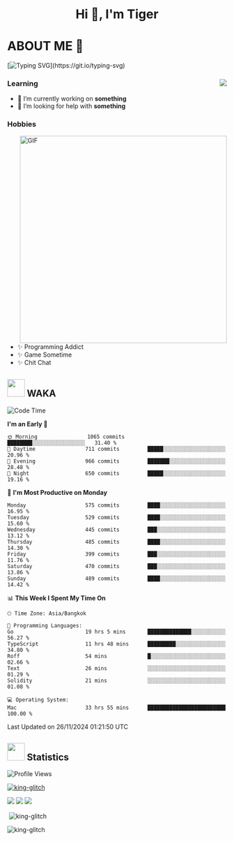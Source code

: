 <h1 align="center">Hi 👋, I'm Tiger</h1>




# ABOUT ME 💬

[![Typing SVG](https://readme-typing-svg.herokuapp.com?color=22F771&vCenter=true&lines=A+perssionate+developer+from+nowhere.)](https://git.io/typing-svg)

<div>
 <img align="right" src="https://spotify-github-profile.vercel.app/api/view?uid=12129734423&cover_image=false&theme=default&bar_color=22d016&bar_color_cover=true" />
 <h3>Learning</h3>
 
 <ul>
  <li>🔭 I’m currently working on <b>something</b></li>
  <li>🤝 I’m looking for help with <b>something</b></li>
 </ul>
 
</div>
<div>
 <h3>Hobbies</h3>
 <img align="right" height="475px"  alt="GIF" src="https://i.pinimg.com/originals/1f/b7/db/1fb7dbee557e5ed509f7517da8a84d58.gif" />
 <ul>
  <li>✨ Programming Addict</li>
  <li>✨ Game Sometime</li>
  <li>✨ Chit Chat</li>
 </ul>
 
</div>



## <img height="40" src="https://raw.githubusercontent.com/innng/innng/master/assets/kyubey.gif"/> WAKA

<!--START_SECTION:waka-->
![Code Time](http://img.shields.io/badge/Code%20Time-2%2C938%20hrs%2043%20mins-blue)

**I'm an Early 🐤** 

```text
🌞 Morning                1065 commits        ████████░░░░░░░░░░░░░░░░░   31.40 % 
🌆 Daytime                711 commits         █████░░░░░░░░░░░░░░░░░░░░   20.96 % 
🌃 Evening                966 commits         ███████░░░░░░░░░░░░░░░░░░   28.48 % 
🌙 Night                  650 commits         █████░░░░░░░░░░░░░░░░░░░░   19.16 % 
```
📅 **I'm Most Productive on Monday** 

```text
Monday                   575 commits         ████░░░░░░░░░░░░░░░░░░░░░   16.95 % 
Tuesday                  529 commits         ████░░░░░░░░░░░░░░░░░░░░░   15.60 % 
Wednesday                445 commits         ███░░░░░░░░░░░░░░░░░░░░░░   13.12 % 
Thursday                 485 commits         ████░░░░░░░░░░░░░░░░░░░░░   14.30 % 
Friday                   399 commits         ███░░░░░░░░░░░░░░░░░░░░░░   11.76 % 
Saturday                 470 commits         ███░░░░░░░░░░░░░░░░░░░░░░   13.86 % 
Sunday                   489 commits         ████░░░░░░░░░░░░░░░░░░░░░   14.42 % 
```


📊 **This Week I Spent My Time On** 

```text
🕑︎ Time Zone: Asia/Bangkok

💬 Programming Languages: 
Go                       19 hrs 5 mins       ██████████████░░░░░░░░░░░   56.27 % 
TypeScript               11 hrs 48 mins      █████████░░░░░░░░░░░░░░░░   34.80 % 
Roff                     54 mins             █░░░░░░░░░░░░░░░░░░░░░░░░   02.66 % 
Text                     26 mins             ░░░░░░░░░░░░░░░░░░░░░░░░░   01.29 % 
Solidity                 21 mins             ░░░░░░░░░░░░░░░░░░░░░░░░░   01.08 % 

💻 Operating System: 
Mac                      33 hrs 55 mins      █████████████████████████   100.00 % 
```


 Last Updated on 26/11/2024 01:21:50 UTC
<!--END_SECTION:waka-->
## <img height="40" src="https://raw.githubusercontent.com/innng/innng/master/assets/kyubey.gif"/> Statistics
![Profile Views](https://komarev.com/ghpvc/?username=king-glitch)  

<p align="left"> 
 <a href="https://github.com/ryo-ma/github-profile-trophy">
  <img src="https://github-profile-trophy.vercel.app/?username=king-glitch&theme=dracula" alt="king-glitch" />
 </a> </p>

![](https://github-profile-summary-cards.vercel.app/api/cards/profile-details?username=king-glitch&theme=dracula)
![](https://github-profile-summary-cards.vercel.app/api/cards/stats?username=king-glitch&theme=dracula) 
![](https://github-profile-summary-cards.vercel.app/api/cards/productive-time?username=king-glitch&theme=dracula)


<p>&nbsp;<img align="center" src="https://github-readme-stats.vercel.app/api?username=king-glitch&theme=dracula" alt="king-glitch" /></p>

<p><img align="center" src="https://github-readme-streak-stats.herokuapp.com/?user=king-glitch&theme=dracula" alt="king-glitch" /></p>
